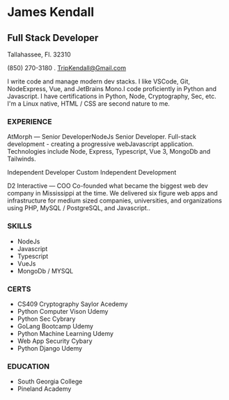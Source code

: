 # James Kendall
## Full Stack Developer
Tallahassee, Fl. 32310

(850) 270-3180 . [TripKendall@Gmail.com](tripkendall@gmail)

I write code and manage modern dev stacks. I like VSCode, Git,
NodeExpress, Vue, and JetBrains Mono.I code proficiently in Python and
Javascript. I have certifications in Python, Node, Cryptography, Sec, etc.
I'm a Linux native, HTML / CSS are second nature to me.

### EXPERIENCE

AtMorph — Senior Developer​NodeJs
Senior Developer. Full-stack development - creating a progressive web​Javascript
application. Technologies include Node, Express, Typescript, Vue 3,
MongoDb and Tailwinds.

Independent Developer
Custom Independent Development

D2 Interactive — COO
Co-founded what became the biggest web dev company in Mississippi at
the time. We delivered six figure web apps and infrastructure for medium
sized companies, universities, and organizations using PHP, MySQL /
PostgreSQL, and Javascript..

### SKILLS
- NodeJs
- Javascript
- Typescript
- VueJs
- MongoDb / MYSQL

### CERTS

- CS409 Cryptography Saylor Acedemy
- Python Computer Vison Udemy
- Python Sec Cybrary
- GoLang Bootcamp Udemy
- Python Machine Learning Udemy
- Web App Security Cybary
- Python Django Udemy

### EDUCATION
- South Georgia College
- Pineland Academy
